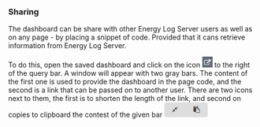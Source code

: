 ### Sharing

The dashboard can be share with other Energy Log Server users as well
as on any page - by placing a snippet of code. Provided that it cans
retrieve information from Energy Log Server.

To do this, open the saved dashboard and click on the icon
![](/media/media/image36.png) to the right of the query bar. A window
will appear with two gray bars. The content of the first one is used
to provide the dashboard in the page code, and the second is a link
that can be passed on to another user. There are two icons next to
them, the first is to shorten the length of the link, and second on
copies to clipboard the contest of the given bar
![](/media/media/image37.png)
